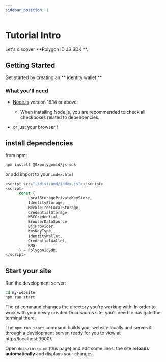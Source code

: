 ```yaml
---
sidebar_position: 1
---
```


# Tutorial Intro

Let's discover **Polygon ID JS SDK **.

## Getting Started

Get started by creating an ** identity wallet ** 


### What you'll need

- [Node.js](https://nodejs.org/en/download/) version 16.14 or above:
  - When installing Node.js, you are recommended to check all checkboxes related to dependencies.

- or just your browser  !
## install dependencies

from npm:
```bash
npm install @0xpolygonid/js-sdk
```

or add import to your `index.html` 
```js
<script src="./dist/umd/index.js"></script>
<script>
      const {
          LocalStoragePrivateKeyStore,
          IdentityStorage,
          MerkleTreeLocalStorage,
          CredentialStorage,
          W3CCredential,
          BrowserDataSource,
          BjjProvider,
          KmsKeyType,
          IdentityWallet,
          CredentialWallet,
          KMS
      } = PolygonIdSdk;
</script>
```

## Start your site

Run the development server:

```bash
cd my-website
npm run start
```

The `cd` command changes the directory you're working with. In order to work with your newly created Docusaurus site, you'll need to navigate the terminal there.

The `npm run start` command builds your website locally and serves it through a development server, ready for you to view at http://localhost:3000/.

Open `docs/intro.md` (this page) and edit some lines: the site **reloads automatically** and displays your changes.
